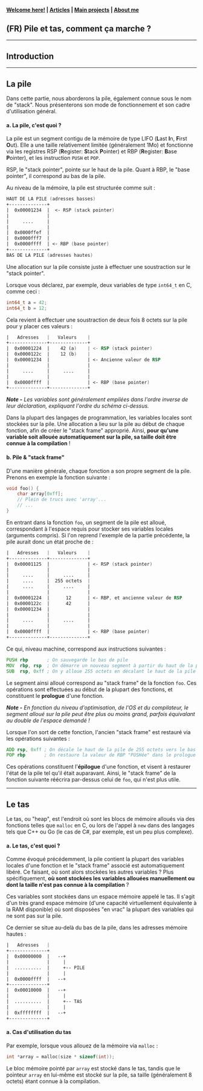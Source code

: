 #### [Welcome here!](https://vpenando.github.io) | [Articles](https://vpenando.github.io/articles.html) | [Main projects](https://vpenando.github.io/projects.html) | [About me](https://vpenando.github.io/about.html)

## (FR) Pile et tas, comment ça marche ?

---

## Introduction

---

## La pile
Dans cette partie, nous aborderons la pile, également connue sous le nom de "stack". Nous présenterons son mode de fonctionnement et son cadre d'utilisation général.
#### a. La pile, c'est quoi ?
La pile est un segment contigu de la mémoire de type LIFO (**L**ast **I**n, **F**irst **O**ut).
Elle a une taille relativement limitée (généralement 1Mo) et fonctionne via les registres RSP (**R**egister: **S**tack **P**ointer) et RBP (**R**egister: **B**ase **P**ointer), et les instruction `PUSH` et `POP`.

RSP, le "stack pointer", pointe sur le haut de la pile. Quant à RBP, le "base pointer", il correspond au bas de la pile.

Au niveau de la mémoire, la pile est structurée comme suit :
```asm
HAUT DE LA PILE (adresses basses)
+--------------+
|  0x00001234  |  <- RSP (stack pointer)
|              |
|     ....     |
|              |
|  0x0000ffef  |
|  0x0000fff7  |
|  0x0000ffff  | <- RBP (base pointer)
+--------------+
BAS DE LA PILE (adresses hautes)
```
Une allocation sur la pile consiste juste à effectuer une soustraction sur le "stack pointer".

Lorsque vous déclarez, par exemple, deux variables de type `int64_t` en C, comme ceci :
```c
int64_t a = 42;
int64_t b = 12;
```
Cela revient à effectuer une soustraction de deux fois 8 octets sur la pile pour y placer ces valeurs :
```asm
|   Adresses   |   Valeurs    |
+--------------+--------------+
|  0x00001224  |    42 (a)    | <- RSP (stack pointer)
|  0x0000122c  |    12 (b)    |
|  0x00001234  |              | <- Ancienne valeur de RSP
|              |              |
|     ....     |     ....     |
|              |              |
|  0x0000ffff  |              | <- RBP (base pointer)
+--------------+--------------+
```
***Note -** Les variables sont généralement empilées dans l'ordre inverse de leur déclaration, expliquant l'ordre du schéma ci-dessus.*

Dans la plupart des langages de programmation, les variables locales sont stockées sur la pile.
Une allocation a lieu sur la pile au début de chaque fonction, afin de créer le "stack frame" approprié. Ainsi, **pour qu'une variable soit allouée automatiquement sur la pile, sa taille doit être connue à la compilation** !

#### b. Pile & "stack frame"
D'une manière générale, chaque fonction a son propre segment de la pile.
Prenons en exemple la fonction suivante :
```c
void foo() {
    char array[0xff];
    // Plein de trucs avec 'array'...
    // ...
}
```
En entrant dans la fonction `foo`, un segment de la pile est alloué, correspondant à l'espace requis pour stocker ses variables locales (arguments compris).
Si l'on reprend l'exemple de la partie précédente, la pile aurait donc un état proche de :
```asm
|   Adresses   |   Valeurs    |
+--------------+--------------+
|  0x00001125  |              | <- RSP (stack pointer)
|              |              |
|     ....     |     ....     |
|     ....     |  255 octets  |
|     ....     |     ....     |
|              |              |
|  0x00001224  |      12      | <- RBP, et ancienne valeur de RSP
|  0x0000122c  |      42      |
|  0x00001234  |              |
|              |              |
|     ....     |     ....     |
|              |              |
|  0x0000ffff  |              | <- RBP (base pointer)
+--------------+--------------+
```
Ce qui, niveau machine, correspond aux instructions suivantes :
```asm
PUSH rbp       ; On sauvegarde le bas de pile
MOV  rbp, rsp  ; On démarre un nouveau segment à partir du haut de la pile
SUB  rsp, 0xff ; On y alloue 255 octets en décalant le haut de la pile d'autant
```
Le segment ainsi alloué correspond au "stack frame" de la fonction `foo`.
Ces opérations sont effectuées au début de la plupart des fonctions, et constituent le **prologue** d'une fonction.

***Note -** En fonction du niveau d'optimisation, de l'OS et du compilateur, le segment alloué sur la pile peut être plus ou moins grand, parfois équivalant au double de l'espace demandé !*

Lorsque l'on sort de cette fonction, l'ancien "stack frame" est restauré via les opérations suivantes :
```asm
ADD rsp, 0xff ; On décale le haut de la pile de 255 octets vers le bas
POP rbp       ; On restaure la valeur de RBP "PUSHée" dans le prologue
```
Ces opérations constituent l'**épilogue** d'une fonction, et visent à restaurer l'état de la pile tel qu'il était auparavant. Ainsi, le "stack frame" de la fonction suivante réécrira par-dessus celui de `foo`, qui n'est plus utile.

---

## Le tas
Le tas, ou "heap", est l'endroit où sont les blocs de mémoire alloués via des fonctions telles que `malloc` en C, ou lors de l'appel à `new` dans des langages tels que C++ ou Go (le cas de C#, par exemple, est un peu plus complexe).
#### a. Le tas, c'est quoi ?
Comme évoqué précédemment, la pile contient la plupart des variables locales d'une fonction et le "stack frame" associé est automatiquement libéré. Ce faisant, où sont alors stockées les autres variables ?
Plus spécifiquement, **où sont stockées les variables allouées manuellement ou dont la taille n'est pas connue à la compilation** ?

Ces variables sont stockées dans un espace mémoire appelé le tas. Il s'agit d'un très grand espace mémoire (d'une capacité virtuellement équivalente à la RAM disponible) où sont disposées "en vrac" la plupart des variables qui ne sont pas sur la pile.

Ce dernier se situe au-delà du bas de la pile, dans les adresses mémoire hautes :
```asm
|   Adresses   |
+--------------+
|  0x00000000  |   --+
|              |     |
|  ..........  |     +-- PILE
|              |     |  
|  0x0000ffff  |   --+
+--------------+
|  0x00010000  |   --+
|              |     |
|  ..........  |     +-- TAS
|              |     |  
|  0xffffffff  |   --+
+--------------+
```

#### a. Cas d'utilisation du tas
Par exemple, lorsque vous allouez de la mémoire via `malloc` :
```c
int *array = malloc(size * sizeof(int));
```
Le bloc mémoire pointé par `array` est stocké dans le tas, tandis que le pointeur `array` en lui-même est stocké sur la pile, sa taille (généralement 8 octets) étant connue à la compilation.
